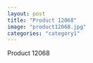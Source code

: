 ```yaml
---
layout: post
title: "Product 12068"
image: "product12068.jpg"
categories: "category1"
---
```

Product 12068
